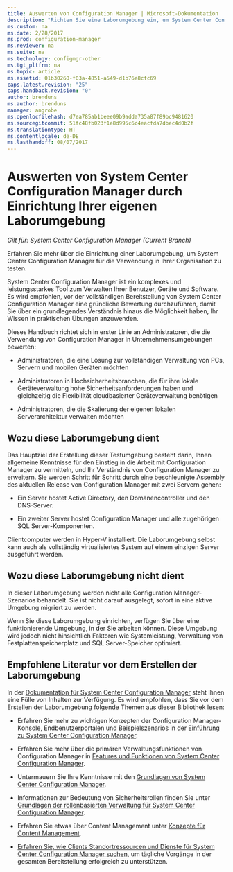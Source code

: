 ```yaml
---
title: Auswerten von Configuration Manager | Microsoft-Dokumentation
description: "Richten Sie eine Laborumgebung ein, um System Center Configuration Manager für die Verwendung in Ihrer Organisation zu bewerten."
ms.custom: na
ms.date: 2/28/2017
ms.prod: configuration-manager
ms.reviewer: na
ms.suite: na
ms.technology: configmgr-other
ms.tgt_pltfrm: na
ms.topic: article
ms.assetid: 01b30260-f03a-4851-a549-d1b76e8cfc69
caps.latest.revision: "25"
caps.handback.revision: "0"
author: brenduns
ms.author: brenduns
manager: angrobe
ms.openlocfilehash: d7ea785ab1beee09b9adda735a87f89bc9481620
ms.sourcegitcommit: 51fc48fb023f1e8d995c6c4eacfda7dbec4d0b2f
ms.translationtype: HT
ms.contentlocale: de-DE
ms.lasthandoff: 08/07/2017
---
```

# <a name="evaluate-system-center-configuration-manager-by-building-your-own-lab-environment"></a>Auswerten von System Center Configuration Manager durch Einrichtung Ihrer eigenen Laborumgebung

*Gilt für: System Center Configuration Manager (Current Branch)*

 Erfahren Sie mehr über die Einrichtung einer Laborumgebung, um System Center Configuration Manager für die Verwendung in Ihrer Organisation zu testen.  

 System Center Configuration Manager ist ein komplexes und leistungsstarkes Tool zum Verwalten Ihrer Benutzer, Geräte und Software. Es wird empfohlen, vor der vollständigen Bereitstellung von System Center Configuration Manager eine gründliche Bewertung durchzuführen, damit Sie über ein grundlegendes Verständnis hinaus die Möglichkeit haben, Ihr Wissen in praktischen Übungen anzuwenden.  

 Dieses Handbuch richtet sich in erster Linie an Administratoren, die die Verwendung von Configuration Manager in Unternehmensumgebungen bewerten:  

-   Administratoren, die eine Lösung zur vollständigen Verwaltung von PCs, Servern und mobilen Geräten möchten  

-   Administratoren in Hochsicherheitsbranchen, die für ihre lokale Geräteverwaltung hohe Sicherheitsanforderungen haben und gleichzeitig die Flexibilität cloudbasierter Geräteverwaltung benötigen  

-   Administratoren, die die Skalierung der eigenen lokalen Serverarchitektur verwalten möchten  

## <a name="what-this-lab-does"></a>Wozu diese Laborumgebung dient  
 Das Hauptziel der Erstellung dieser Testumgebung besteht darin, Ihnen allgemeine Kenntnisse für den Einstieg in die Arbeit mit Configuration Manager zu vermitteln, und Ihr Verständnis von Configuration Manager zu erweitern. Sie werden Schritt für Schritt durch eine beschleunigte Assembly des aktuellen Release von Configuration Manager mit zwei Servern gehen:  

-   Ein Server hostet Active Directory, den Domänencontroller und den DNS-Server.  

-   Ein zweiter Server hostet Configuration Manager und alle zugehörigen SQL Server-Komponenten.  

Clientcomputer werden in Hyper-V installiert. Die Laborumgebung selbst kann auch als vollständig virtualisiertes System auf einem einzigen Server ausgeführt werden.  

## <a name="what-this-lab-does-not-do"></a>Wozu diese Laborumgebung nicht dient  
 In dieser Laborumgebung werden nicht alle Configuration Manager-Szenarios behandelt. Sie ist nicht darauf ausgelegt, sofort in eine aktive Umgebung migriert zu werden.  

 Wenn Sie diese Laborumgebung einrichten, verfügen Sie über eine funktionierende Umgebung, in der Sie arbeiten können. Diese Umgebung wird jedoch nicht hinsichtlich Faktoren wie Systemleistung, Verwaltung von Festplattenspeicherplatz und SQL Server-Speicher optimiert.  

##  <a name="BKMK_EvalRec"></a> Empfohlene Literatur vor dem Erstellen der Laborumgebung  
 In der [Dokumentation für System Center Configuration Manager](http://docs.microsoft.com/sccm/) steht Ihnen eine Fülle von Inhalten zur Verfügung. Es wird empfohlen, dass Sie vor dem Erstellen der Laborumgebung folgende Themen aus dieser Bibliothek lesen:  

-   Erfahren Sie mehr zu wichtigen Konzepten der Configuration Manager-Konsole, Endbenutzerportalen und Beispielszenarios in der [Einführung zu System Center Configuration Manager](../../core/understand/introduction.md).  

-   Erfahren Sie mehr über die primären Verwaltungsfunktionen von Configuration Manager in [Features und Funktionen von System Center Configuration Manager](../../core/plan-design/changes/features-and-capabilities.md).  

-   Untermauern Sie Ihre Kenntnisse mit den [Grundlagen von System Center Configuration Manager](../../core/understand/fundamentals.md).  

-   Informationen zur Bedeutung von Sicherheitsrollen finden Sie unter [Grundlagen der rollenbasierten Verwaltung für System Center Configuration Manager](../../core/understand/fundamentals-of-role-based-administration.md).  

-   Erfahren Sie etwas über Content Management unter [Konzepte für Content Management](../../core/plan-design/hierarchy/fundamental-concepts-for-content-management.md).  

-   [Erfahren Sie, wie Clients Standortressourcen und Dienste für System Center Configuration Manager suchen](../../core/plan-design/hierarchy/understand-how-clients-find-site-resources-and-services.md), um tägliche Vorgänge in der gesamten Bereitstellung erfolgreich zu unterstützen.  
